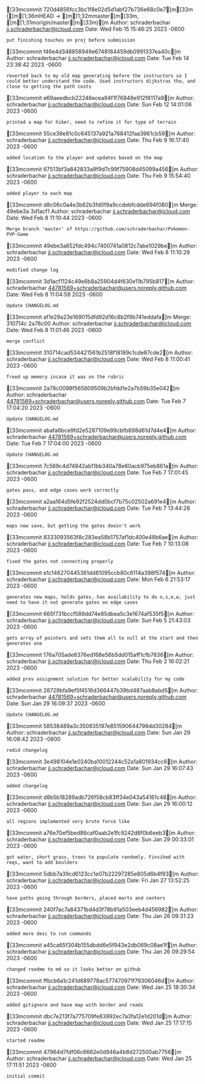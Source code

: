 [33mcommit 720d4856fcc3bc1f8e02d5d1abf27b736e68c0e7[m[33m ([m[1;36mHEAD -> [m[1;32mmaster[m[33m, [m[1;31morigin/master[m[33m)[m
Author: schraderbachar <jj.schraderbachar@icloud.com>
Date:   Wed Feb 15 15:46:25 2023 -0600

    put finishing touches on proj before submission

[33mcommit f46e4d348858949e6748184459db0991337ea40c[m
Author: schraderbachar <jj.schraderbachar@icloud.com>
Date:   Tue Feb 14 23:38:42 2023 -0600

    reverted back to my old map generating before the instructors so I could better understand the code. Used instructors dijkstras tho, and close to getting the path costs

[33mcommit e69aeedbcb22248ecea94f1f76848e912f8117a9[m
Author: schraderbachar <jj.schraderbachar@icloud.com>
Date:   Sun Feb 12 14:01:06 2023 -0600

    printed a map for hiker, need to refine it for type of terrain

[33mcommit 55ce39e81c0c645137a921a768412faa3961cb59[m
Author: schraderbachar <jj.schraderbachar@icloud.com>
Date:   Thu Feb 9 16:17:40 2023 -0600

    added location to the player and updates based on the map

[33mcommit 67513bf3a842833a9f9d7c99f75908d45099a456[m
Author: schraderbachar <jj.schraderbachar@icloud.com>
Date:   Thu Feb 9 15:54:40 2023 -0600

    added player to each map

[33mcommit d8c06c0a4e3b62b3fd0f9a9ccdebfcdde694f080[m
Merge: 49ebe3a 3d1acf1
Author: schraderbachar <jj.schraderbachar@icloud.com>
Date:   Wed Feb 8 11:10:44 2023 -0600

    Merge branch 'master' of https://github.com/schraderbachar/Pokemon-PVP-Game

[33mcommit 49ebe3a652fdc494c7400741a0812c7abe1029be[m
Author: schraderbachar <jj.schraderbachar@icloud.com>
Date:   Wed Feb 8 11:10:29 2023 -0600

    modified change log

[33mcommit 3d1acf1124c49e6b8a25904d4f630e11b795b817[m
Author: schraderbachar <44781569+schraderbachar@users.noreply.github.com>
Date:   Wed Feb 8 11:04:58 2023 -0600

    Update CHANGELOG.md

[33mcommit af1e29a23e169015dfd92d16c8b2f9b741eddafa[m
Merge: 310714c 2a78c00
Author: schraderbachar <jj.schraderbachar@icloud.com>
Date:   Wed Feb 8 11:01:46 2023 -0600

    merge conflict

[33mcommit 310714cad534421561b2518f18189c1cde87cde2[m
Author: schraderbachar <jj.schraderbachar@icloud.com>
Date:   Wed Feb 8 11:00:41 2023 -0600

    freed up memory incase it was on the rubric

[33mcommit 2a78c0098f565809509b2bfdd1e2a7b59b35e042[m
Author: schraderbachar <44781569+schraderbachar@users.noreply.github.com>
Date:   Tue Feb 7 17:04:20 2023 -0600

    Update CHANGELOG.md

[33mcommit abafa6bce9fd2e5287109e99cbfb898d61d7d4e4[m
Author: schraderbachar <44781569+schraderbachar@users.noreply.github.com>
Date:   Tue Feb 7 17:04:00 2023 -0600

    Update CHANGELOG.md

[33mcommit 7c569c4d74842ab11bb340a78e60acb975eb861a[m
Author: schraderbachar <jj.schraderbachar@icloud.com>
Date:   Tue Feb 7 17:01:45 2023 -0600

    gates pass, and edge cases work correctly

[33mcommit a2aa164d5fe92f2524dd0bcf7b75c02502a691e4[m
Author: schraderbachar <jj.schraderbachar@icloud.com>
Date:   Tue Feb 7 13:44:28 2023 -0600

    maps now save, but getting the gates doesn't work

[33mcommit 8333093563f8c283ea58b1757af1dc400e48b6ae[m
Author: schraderbachar <jj.schraderbachar@icloud.com>
Date:   Tue Feb 7 10:13:08 2023 -0600

    fixed the gates not connecting properly

[33mcommit e1c146270445361dd81095ccb80c6114a398f574[m
Author: schraderbachar <jj.schraderbachar@icloud.com>
Date:   Mon Feb 6 21:53:17 2023 -0600

    generates new maps, holds gates, has availability to do n,s,e,w, just need to have it not generate gates on edge cases

[33mcommit 665f731bccf589dd74e85dbea5c3e1674af535f5[m
Author: schraderbachar <jj.schraderbachar@icloud.com>
Date:   Sun Feb 5 21:43:03 2023 -0600

    gets array of pointers and sets them all to null at the start and then generates one

[33mcommit 176a705ade8376ed168e56b5dd015aff1cfb7836[m
Author: schraderbachar <jj.schraderbachar@icloud.com>
Date:   Thu Feb 2 16:02:21 2023 -0600

    added prev assignment solution for better scalability for my code

[33mcommit 28729bfa9ef5f4516d366447b39bd487aab8abd5[m
Author: schraderbachar <44781569+schraderbachar@users.noreply.github.com>
Date:   Sun Jan 29 16:09:37 2023 -0600

    Update CHANGELOG.md

[33mcommit 58538489a3c350835197e851590644798dd30284[m
Author: schraderbachar <jj.schraderbachar@icloud.com>
Date:   Sun Jan 29 16:08:42 2023 -0600

    redid changelog

[33mcommit 3e498104e1e0240ba10012244c52a1a801934cc6[m
Author: schraderbachar <jj.schraderbachar@icloud.com>
Date:   Sun Jan 29 16:07:43 2023 -0600

    added changelog

[33mcommit d8b5b18289adb726f58cb83ff34e043a54161c48[m
Author: schraderbachar <jj.schraderbachar@icloud.com>
Date:   Sun Jan 29 16:00:12 2023 -0600

    all regions implemented very brute force like

[33mcommit a76e70ef5bed86caf0aab2e1fc9242d8f0b6eeb3[m
Author: schraderbachar <jj.schraderbachar@icloud.com>
Date:   Sun Jan 29 00:33:01 2023 -0600

    got water, short grass, trees to populate randomly. Finsihed with reqs, want to add boulders

[33mcommit 5dbb7a39cd6123cc1e07b22297285e805d6b4f93[m
Author: schraderbachar <jj.schraderbachar@icloud.com>
Date:   Fri Jan 27 13:52:25 2023 -0600

    have paths going through borders, placed marts and centers

[33mcommit 240f7ac7a84371bd4d3f78b91a503eeb4d456982[m
Author: schraderbachar <jj.schraderbachar@icloud.com>
Date:   Thu Jan 26 09:31:23 2023 -0600

    added more desc to run commands

[33mcommit a45ca65f304b155dbdd6e5f943e2db069c08ae1f[m
Author: schraderbachar <jj.schraderbachar@icloud.com>
Date:   Thu Jan 26 09:29:54 2023 -0600

    changed readme to md so it looks better on github

[33mcommit ffbcb6a1c241d689778ac577470971f79306046d[m
Author: schraderbachar <jj.schraderbachar@icloud.com>
Date:   Wed Jan 25 18:30:34 2023 -0600

    added gitignore and have map with border and roads

[33mcommit dbc7e213f7a775709fe83992ec7a3fa12e1d201d[m
Author: schraderbachar <jj.schraderbachar@icloud.com>
Date:   Wed Jan 25 17:17:15 2023 -0600

    started readme

[33mcommit 47964d7fdf06c6662e0d946a4b8d272500ab7756[m
Author: schraderbachar <jj.schraderbachar@icloud.com>
Date:   Wed Jan 25 17:11:51 2023 -0600

    initial commit
